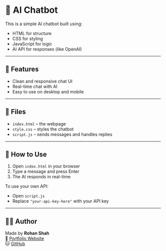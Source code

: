 # 🤖 AI Chatbot

This is a simple AI chatbot built using:

- HTML for structure
- CSS for styling
- JavaScript for logic
- AI API for responses (like OpenAI)

---

## 🚀 Features

- Clean and responsive chat UI
- Real-time chat with AI
- Easy to use on desktop and mobile

---

## 📁 Files

- `index.html` – the webpage
- `style.css` – styles the chatbot
- `script.js` – sends messages and handles replies

---

## 📌 How to Use

1. Open `index.html` in your browser
2. Type a message and press Enter
3. The AI responds in real-time

To use your own API:
- Open `script.js`
- Replace `"your-api-key-here"` with your API key

---

## 🙋‍♂️ Author

Made by **Rohan Shah**  
🔗 [Portfolio Website](https://rohan-portfolio88.netlify.app)  
🐱 [GitHub](https://github.com/rohanshah88)

